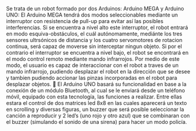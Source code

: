 Se trata de un robot formado por dos Arduinos: Arduino MEGA y Arduino UNO:
El Arduino MEGA tendrá dos modos seleccionables mediante un interruptor con resistencia de pull-up para evitar así las posibles interferencias. Si se encuentra a nivel alto este interruptor, el robot entrará en modo esquiva-obstáculos, el cuál autónomamente, mediánte los tres sensores ultrsónicos de distancia y los cuatro servomotores de rotacion continua, será capaz de moverse sin interceptar ningun objeto. Si por el contrario el interruptor se encuentra a nivel bajo, el robot se encontrará en el modo control remoto mediante mando infrarrojos. Por medio de este modo, el usuario es capaz de interaccionar con el robot a traves de un mando infrarrojo, pudiendo desplazar el robot en la dirección que se desee y tambien pudiendo accionar las pinzas incorporadas en el robot para desplazar objetos.
 El Arduino UNO basará su funcionalidad en base a la conexión de un módulo Bluetooth, al cual se le enviará desde un teléfono móvil, equipado con esta tecnología, las funciones a realizar. Entre ellas estara el control de dos matrices led 8x8 en las cuales aparecerá un texto en scrolling y diversas figuras, un buzzer que será posible seleccionar la canción a reproducir y 2 led’s (uno rojo y otro azul) que se combinaran con el buzzer (simulando el sonido de una sirena) para hacer un modo policía.

